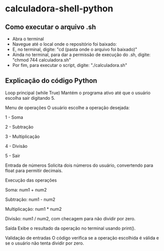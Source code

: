 # calculadora-shell-python

## Como executar o arquivo .sh
- Abra o terminal
- Navegue até o local onde o repositório foi baixado:
- E, no terminal, digite:
  "cd (pasta onde o arquivo foi baixado)"
- Ainda no terminal, para dar a permissão de execução do .sh, digite:
  "chmod 744 calculadora.sh"
- Por fim, para executar o script, digite:
  "./calculadora.sh"


## Explicação do código Python

Loop principal (while True)
Mantém o programa ativo até que o usuário escolha sair digitando 5.

Menu de operações
O usuário escolhe a operação desejada:

1 - Soma

2 - Subtração

3 - Multiplicação

4 - Divisão

5 - Sair

Entrada de números
Solicita dois números do usuário, convertendo para float para permitir decimais.

Execução das operações

Soma: num1 + num2

Subtração: num1 - num2

Multiplicação: num1 * num2

Divisão: num1 / num2, com checagem para não dividir por zero.

Saída
Exibe o resultado da operação no terminal usando print().

Validação de entradas
O código verifica se a operação escolhida é válida e se o usuário não tenta dividir por zero.
